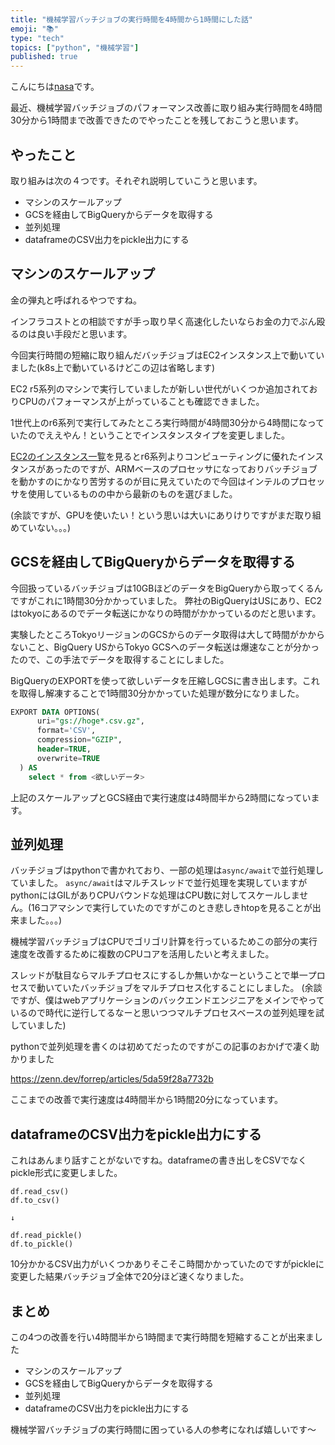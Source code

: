 ```yaml
---
title: "機械学習バッチジョブの実行時間を4時間から1時間にした話"
emoji: "📚"
type: "tech"
topics: ["python", "機械学習"]
published: true
---
```


こんにちは[nasa](https://twitter.com/nasa_desu)です。

最近、機械学習バッチジョブのパフォーマンス改善に取り組み実行時間を4時間30分から1時間まで改善できたのでやったことを残しておこうと思います。

## やったこと

取り組みは次の４つです。それぞれ説明していこうと思います。

- マシンのスケールアップ
- GCSを経由してBigQueryからデータを取得する
- 並列処理
- dataframeのCSV出力をpickle出力にする

## マシンのスケールアップ

金の弾丸と呼ばれるやつですね。

インフラコストとの相談ですが手っ取り早く高速化したいならお金の力でぶん殴るのは良い手段だと思います。

今回実行時間の短縮に取り組んだバッチジョブはEC2インスタンス上で動いていました(k8s上で動いているけどこの辺は省略します)

EC2 r5系列のマシンで実行していましたが新しい世代がいくつか追加されておりCPUのパフォーマンスが上がっていることも確認できました。

1世代上のr6系列で実行してみたところ実行時間が4時間30分から4時間になっていたのでええやん！ということでインスタンスタイプを変更しました。

[EC2のインスタンス一覧](https://aws.amazon.com/jp/ec2/instance-types/)を見るとr6系列よりコンピューティングに優れたインスタンスがあったのですが、ARMベースのプロセッサになっておりバッチジョブを動かすのにかなり苦労するのが目に見えていたので今回はインテルのプロセッサを使用しているものの中から最新のものを選びました。

(余談ですが、GPUを使いたい！という思いは大いにありけりですがまだ取り組めていない。。。)

## GCSを経由してBigQueryからデータを取得する

今回扱っているバッチジョブは10GBほどのデータをBigQueryから取ってくるんですがこれに1時間30分かかっていました。
弊社のBigQueryはUSにあり、EC2はtokyoにあるのでデータ転送にかなりの時間がかかっているのだと思います。

実験したところTokyoリージョンのGCSからのデータ取得は大して時間がかからないこと、BigQuery USからTokyo GCSへのデータ転送は爆速なことが分かったので、この手法でデータを取得することにしました。

BigQueryのEXPORTを使って欲しいデータを圧縮しGCSに書き出します。これを取得し解凍することで1時間30分かかっていた処理が数分になりました。

```sql
EXPORT DATA OPTIONS(
      uri="gs://hoge*.csv.gz",
      format='CSV',
      compression="GZIP",
      header=TRUE,
      overwrite=TRUE
  ) AS
    select * from <欲しいデータ>
```

上記のスケールアップとGCS経由で実行速度は4時間半から2時間になっています。


## 並列処理

バッチジョブはpythonで書かれており、一部の処理は`async/await`で並行処理していました。
`async/await`はマルチスレッドで並行処理を実現していますがpythonにはGILがありCPUバウンドな処理はCPU数に対してスケールしません。(16コアマシンで実行していたのですがこのとき悲しきhtopを見ることが出来ました。。。)

機械学習バッチジョブはCPUでゴリゴリ計算を行っているためこの部分の実行速度を改善するために複数のCPUコアを活用したいと考えました。

スレッドが駄目ならマルチプロセスにするしか無いかなーということで単一プロセスで動いていたバッチジョブをマルチプロセス化することにしました。
(余談ですが、僕はwebアプリケーションのバックエンドエンジニアをメインでやっているので時代に逆行してるなーと思いつつマルチプロセスベースの並列処理を試していました)

pythonで並列処理を書くのは初めてだったのですがこの記事のおかげで凄く助かりました

https://zenn.dev/forrep/articles/5da59f28a7732b

ここまでの改善で実行速度は4時間半から1時間20分になっています。

## dataframeのCSV出力をpickle出力にする

これはあんまり話すことがないですね。dataframeの書き出しをCSVでなくpickle形式に変更しました。

```
df.read_csv()
df.to_csv()

↓

df.read_pickle()
df.to_pickle()
```

10分かかるCSV出力がいくつかありそこそこ時間かかっていたのですがpickleに変更した結果バッチジョブ全体で20分ほど速くなりました。

## まとめ

この4つの改善を行い4時間半から1時間まで実行時間を短縮することが出来ました

- マシンのスケールアップ
- GCSを経由してBigQueryからデータを取得する
- 並列処理
- dataframeのCSV出力をpickle出力にする

機械学習バッチジョブの実行時間に困っている人の参考になれば嬉しいです〜
